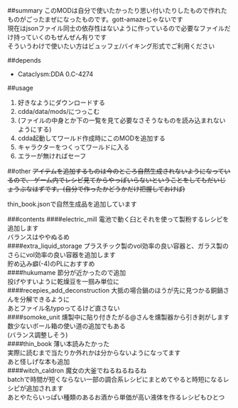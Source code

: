 
##summary
このMODは自分で使いたかったり思い付いたりしたもので作れたものがごったまぜになったものです。gott-amazeじゃないです  
現在はjsonファイル同士の依存性はないように作っているので必要なファイルだけ持っていくのもぜんぜん有りです  
そういうわけで使いたい方はビュッフェ/バイキング形式でご利用ください  

##depends
- Cataclysm:DDA 0.C-4274

##usage
1. 好きなようにダウンロードする
2. cdda/data/mods/につっこむ
3. (ファイルの中身とか下の一覧を見て必要なさそうなものを読み込まれないようにする)
4. cdda起動してワールド作成時にこのMODを追加する
5. キャラクターをつくってワールドに入る
6. エラーが無ければセーフ

##other
~~アイテムを追加するものは今のところ自然生成されないようになっているので、
ゲーム内でレシピ見てからやっぱいらないということをしてもだいじょうぶなはずです。(自分で作ったかどうかだけ把握しておけば)~~

thin_book.jsonで自然生成品を追加しています  

###contents
####electric_mill
電池で動く臼とそれを使って製粉するレシピを追加します  
バランスはややぬるめ  
####extra_liquid_storage
プラスチック製のvol効率の良い容器と、ガラス製のさらにvol効率の良い容器を追加します  
貯め込み癖(-4)のPLにおすすめ  
####hukumame
節分が近かったので追加  
投げやすいように乾燥豆を一掴み単位に  
####recepies_add_deconstruction
大抵の場合鍋のほうが先に見つかる銅鍋さんを分解できるように  
あとファイル名typoってるけど直さない  
####somoke_unit
燻製中に貼り付きたがる@さんを燻製器から引き剥がします  
数少ないボール箱の使い道の追加でもある  
(バランス調整しそう)  
####thin_book
薄い本読みたかった  
実際に読むまで当たりか外れかは分からないようになってます  
あと怪しげな本も追加  
####witch_caldron
魔女の大釜でねるねるねるね  
batchで時間が短くならない一部の調合系レシピにまとめてやると時短になるレシピが追加されます  
あとやたらいっぱい種類のあるお酒から単価が高い液体を作るレシピもひとつ  